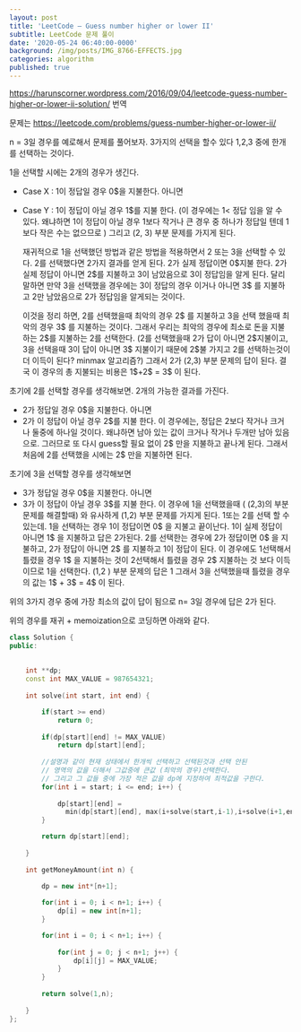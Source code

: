 ```yaml
---
layout: post
title: 'LeetCode – Guess number higher or lower II'
subtitle: LeetCode 문제 풀이
date: '2020-05-24 06:40:00-0000'
background: /img/posts/IMG_8766-EFFECTS.jpg
categories: algorithm
published: true
---
```




https://harunscorner.wordpress.com/2016/09/04/leetcode-guess-number-higher-or-lower-ii-solution/ 번역

문제는 https://leetcode.com/problems/guess-number-higher-or-lower-ii/

n = 3일 경우를 예로해서 문제를 풀어보자. 3가지의 선택을 할수 있다 1,2,3 중에 한개를 선택하는 것이다.

1을 선택할 시에는 2개의 경우가 생긴다.

- Case X : 1이 정답일 경우 0&#36;을 지불한다. 아니면

- Case Y : 1이 정답이 아닐 경우 1&#36;를 지불 한다. (이 경우에는 1< 정답 임을 알 수 있다. 왜냐하면 1이 정답이 아닐 
  경우 1보다 작거나 큰 경우 중 하나가 정답일 텐데 1보다 작은 수는 없으므로 ) 그리고 (2, 3) 부분 문제를 가지게 된다. 

  재귀적으로 1을 선택했던 방법과 같은 방법을 적용하면서 2 또는 3을 선택할 수 있다.
  2를 선택했다면 2가지 결과를 얻게 된다. 2가 실제 정답이면 0&#36;지불 한다. 2가 실제 정답이 아니면 2&#36;를 지불하고 3이 
  남았음으로 3이 정답임을 알게 된다. 달리 말하면 만약 3을 선택했을 경우에는 3이 정답의 경우 이거나 아니면 3&#36; 를 지불하고 2만 남았음으로 2가 정답임을 알게되는 것이다.

  이것을 정리 하면, 2를 선택했을때 최악의 경우 2&#36; 를 지불하고 3을 선택 했을때 최악의 경우 3&#36; 를 지불하는 것이다. 그래서 우리는 최악의 경우에 최소로 돈을 지불하는 2&#36;를 지불하는 2를 선택한다. (2를 선택했을때 2가 답이 아니면 2&#36;지불이고, 3을 선택을때 3이 답이 아니면 3&#36; 지불이기 때문에 2&#36;불 가지고 2를 선택하는것이 더 이득이 된다? minmax 알고리즘?)
  그래서 2가 (2,3) 부분 문제의 답이 된다. 결국 이 경우의 총 지불되는 비용은  1&#36;+2&#36; = 3&#36; 이 된다.



초기에 2를 선택할 경우를 생각해보면. 2개의 가능한 결과를 가진다.

- 2가 정답일 경우 0&#36;을 지불한다. 아니면
- 2가 이 정답이 아닐 경우 2&#36;를 지불 한다. 이 경우에는, 정답은 2보다 작거나 크거나 둘중에 하나일 것이다. 왜냐하면 남아 있는 값이 크거나 작거나 두개만 남아 있음으로. 그러므로 또 다시 guess할 필요 없이 2&#36; 만을 지불하고 끝나게 된다.
  그래서 처음에 2를 선택했을 시에는 2&#36; 만을 지불하면 된다.  


초기에 3을 선택할 경우를 생각해보면

- 3가 정답일 경우 0&#36;을 지불한다. 아니면
- 3가 이 정답이 아닐 경우 3&#36;를 지불 한다. 이 경우에 1을 선택했을때 ( (2,3)의 부분문제를 해결할때) 와 유사하게 (1,2) 부분
  문제를 가지게 된다. 
  1또는 2를 선택 할 수 있는데. 1을 선택하는 경우 1이 정답이면 0&#36; 을 지불고 끝이난다. 1이 실제 정답이 아니면 1&#36; 을 지불하고 답은 2가된다. 2를 선택한는 경우에 2가 정답이면 0&#36; 을 지불하고, 2가 정답이 아니면 2&#36; 를 지불하고 1이 정답이 된다.
  이 경우에도 1선택해서 틀렸을 경우 1&#36; 을 지불하는 것이 2선택해서 틀렸을 경우 2&#36; 지불하는 것 보다 이득이므로 1을 선택한다. (1,2 ) 부분 문제의 답은 1 그래서 3을 선택했을때 틀렸을 경우의 값는 1&#36; + 3&#36; = 4&#36; 이 된다.  

위의 3가지 경우 중에 가장 최소의 값이 답이 됨으로 n= 3일 경우에 답은 2가 된다.

위의 경우를 재귀 + memoization으로 코딩하면 아래와 같다.
 



```c++
class Solution {
public:
    
    
    int **dp;
    const int MAX_VALUE = 987654321;    
    
    int solve(int start, int end) {

        if(start >= end)
            return 0;
    
        if(dp[start][end] != MAX_VALUE)
            return dp[start][end];
        
        //설명과 같이 현재 상태에서 한개씩 선택하고 선택된것과 선택 안된
        // 영역의 값을 더해서 그값중에 큰값 (최악의 경우)선택한다.
        // 그리고 그 값들 중에 가장 적은 값을 dp에 지정하여 최적값을 구한다.
        for(int i = start; i <= end; i++) {
            
            dp[start][end] = 
              min(dp[start][end], max(i+solve(start,i-1),i+solve(i+1,end)));
        }

        return dp[start][end];
        
    }
    
    int getMoneyAmount(int n) {

        dp = new int*[n+1];
        
        for(int i = 0; i < n+1; i++) {
            dp[i] = new int[n+1];
        }

        for(int i = 0; i < n+1; i++) {
        
            for(int j = 0; j < n+1; j++) {
                dp[i][j] = MAX_VALUE;            
            }
        }
    
        return solve(1,n);
        
    }
};
```




  


